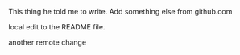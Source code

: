 This thing he told me to write.
Add something else from github.com


local edit to the README file.

another remote change

